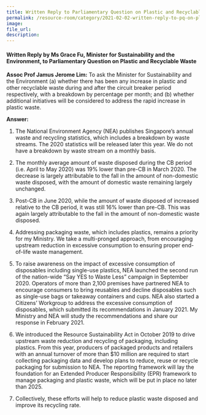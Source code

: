 ```yaml
---  
title: Written Reply to Parliamentary Question on Plastic and Recyclable Waste by Ms Grace Fu, Minister for Sustainability and the Environment
permalink: /resource-room/category/2021-02-02-written-reply-to-pq-on-plastic-and-recyclable-waste/
image:  
file_url:  
description:  
---  
```


#### Written Reply by Ms Grace Fu, Minister for Sustainability and the Environment, to Parliamentary Question on Plastic and Recyclable Waste

**Assoc Prof Jamus Jerome Lim:** To ask the Minister for Sustainability and the Environment (a) whether there has been any increase in plastic and other recyclable waste during and after the circuit breaker period respectively, with a breakdown by percentage per month; and (b) whether additional initiatives will be considered to address the rapid increase in plastic waste.

**Answer:**

1.	The National Environment Agency (NEA) publishes Singapore’s annual waste and recycling statistics, which includes a breakdown by waste streams. The 2020 statistics will be released later this year. We do not have a breakdown by waste stream on a monthly basis. 

2.	The monthly average amount of waste disposed during the CB period (i.e. April to May 2020) was 19% lower than pre-CB in March 2020. The decrease is largely attributable to the fall in the amount of non-domestic waste disposed, with the amount of domestic waste remaining largely unchanged. 

3.	Post-CB in June 2020, while the amount of waste disposed of increased relative to the CB period, it was still 16% lower than pre-CB. This was again largely attributable to the fall in the amount of non-domestic waste disposed. 

4.	Addressing packaging waste, which includes plastics, remains a priority for my Ministry. We take a multi-pronged approach, from encouraging upstream reduction in excessive consumption to ensuring proper end-of-life waste management. 

5.	To raise awareness on the impact of excessive consumption of disposables including single-use plastics, NEA launched the second run of the nation-wide “Say YES to Waste Less” campaign in September 2020. Operators of more than 2,100 premises have partnered NEA to encourage consumers to bring reusables and decline disposables such as single-use bags or takeaway containers and cups. NEA also started a Citizens’ Workgroup to address the excessive consumption of disposables, which submitted its recommendations in January 2021. My Ministry and NEA will study the recommendations and share our response in February 2021.

6.	We introduced the Resource Sustainability Act in October 2019 to drive upstream waste reduction and recycling of packaging, including plastics. From this year, producers of packaged products and retailers with an annual turnover of more than $10 million are required to start collecting packaging data and develop plans to reduce, reuse or recycle packaging for submission to NEA. The reporting framework will lay the foundation for an Extended Producer Responsibility (EPR) framework to manage packaging and plastic waste, which will be put in place no later than 2025. 

7.	Collectively, these efforts will help to reduce plastic waste disposed and improve its recycling rate. 

